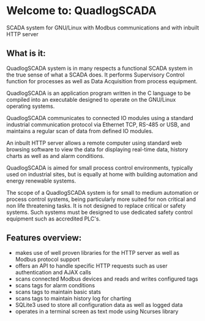 # Welcome to: QuadlogSCADA
SCADA system for GNU/Linux with Modbus communications and with inbuilt HTTP server

## What is it:
QuadlogSCADA system is in many respects a functional SCADA system in the true sense of what a SCADA does. It performs Supervisory Control function for processes as well as Data Acquisition from process equipment.

QuadlogSCADA is an application program written in the C language to be compiled into an executable designed to operate on the GNU/Linux operating systems.

QuadlogSCADA communicates to connected IO modules using a standard industrial communication protocol via Ethernet TCP, RS-485 or USB, and maintains a regular scan of data from defined IO modules.

An inbuilt HTTP server allows a remote computer using standard web browsing software to view the data for displaying real-time data, history charts as well as and alarm conditions.

QuadlogSCADA is aimed for small process control environments, typically used on industrial sites, but is equally at home with building automation and energy renewable systems.

The scope of a QuadlogSCADA system is for small to medium automation or process control systems, being particularly more suited for non critical and non life threatening tasks. It is not designed to replace critical or safety systems. Such systems must be designed to use dedicated safety control equipment such as accredited PLC's.

## Features overview:
* makes use of well proven libraries for the HTTP server as well as Modbus protocol support
* offers an API to handle specific HTTP requests such as user authentication and AJAX calls
* scans connected Modbus devices and reads and writes configured tags
* scans tags for alarm conditions
* scans tags to maintain basic stats
* scans tags to maintain history log for charting
* SQLite3 used to store all configuration data as well as logged data
* operates in a terminal screen as text mode using Ncurses library
